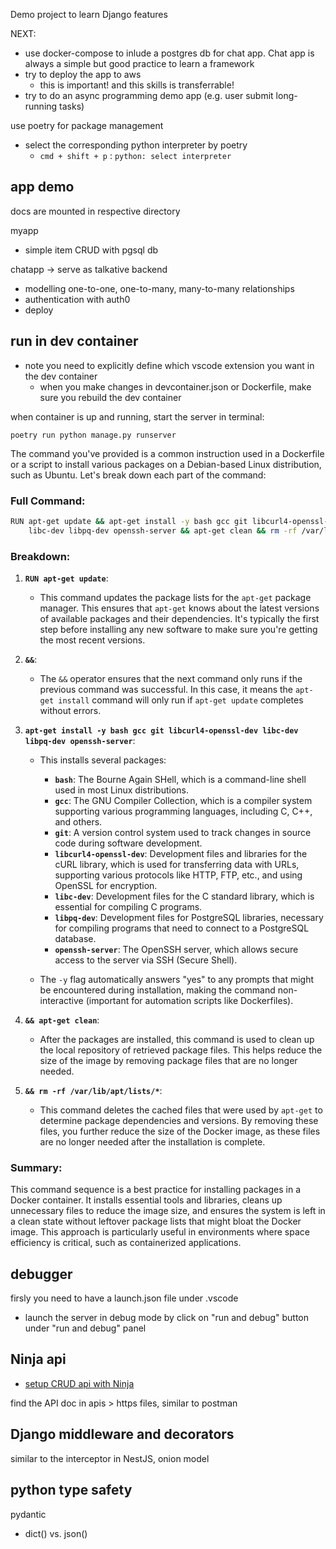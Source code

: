 
Demo project to learn Django features

NEXT:
+ use docker-compose to inlude a postgres db for chat app. Chat app is always a simple but good practice to learn a framework
+ try to deploy the app to aws
  + this is important! and this skills is transferrable!
+ try to do an async programming demo app (e.g. user submit long-running tasks)



use poetry for package management
+ select the corresponding python interpreter by poetry
  + `cmd + shift + p` : `python: select interpreter` 


## app demo 
docs are mounted in respective directory

myapp
+ simple item CRUD with pgsql db 

chatapp -> serve as talkative backend
+ modelling one-to-one, one-to-many, many-to-many relationships
+ authentication with auth0
+ deploy


## run in dev container

+ note you need to explicitly define which vscode extension you want in the dev container
  + when you make changes in devcontainer.json or Dockerfile, make sure you rebuild the dev container 

when container is up and running, start the server in terminal:
```shell
poetry run python manage.py runserver
```



The command you've provided is a common instruction used in a Dockerfile or a script to install various packages on a Debian-based Linux distribution, such as Ubuntu. Let's break down each part of the command:

### Full Command:
```bash
RUN apt-get update && apt-get install -y bash gcc git libcurl4-openssl-dev \
    libc-dev libpq-dev openssh-server && apt-get clean && rm -rf /var/lib/apt/lists/*
```

### Breakdown:

1. **`RUN apt-get update`**:
   - This command updates the package lists for the `apt-get` package manager. This ensures that `apt-get` knows about the latest versions of available packages and their dependencies. It's typically the first step before installing any new software to make sure you're getting the most recent versions.

2. **`&&`**:
   - The `&&` operator ensures that the next command only runs if the previous command was successful. In this case, it means the `apt-get install` command will only run if `apt-get update` completes without errors.

3. **`apt-get install -y bash gcc git libcurl4-openssl-dev libc-dev libpq-dev openssh-server`**:
   - This installs several packages:
     - **`bash`**: The Bourne Again SHell, which is a command-line shell used in most Linux distributions.
     - **`gcc`**: The GNU Compiler Collection, which is a compiler system supporting various programming languages, including C, C++, and others.
     - **`git`**: A version control system used to track changes in source code during software development.
     - **`libcurl4-openssl-dev`**: Development files and libraries for the cURL library, which is used for transferring data with URLs, supporting various protocols like HTTP, FTP, etc., and using OpenSSL for encryption.
     - **`libc-dev`**: Development files for the C standard library, which is essential for compiling C programs.
     - **`libpq-dev`**: Development files for PostgreSQL libraries, necessary for compiling programs that need to connect to a PostgreSQL database.
     - **`openssh-server`**: The OpenSSH server, which allows secure access to the server via SSH (Secure Shell).

   - The `-y` flag automatically answers "yes" to any prompts that might be encountered during installation, making the command non-interactive (important for automation scripts like Dockerfiles).

4. **`&& apt-get clean`**:
   - After the packages are installed, this command is used to clean up the local repository of retrieved package files. This helps reduce the size of the image by removing package files that are no longer needed.

5. **`&& rm -rf /var/lib/apt/lists/*`**:
   - This command deletes the cached files that were used by `apt-get` to determine package dependencies and versions. By removing these files, you further reduce the size of the Docker image, as these files are no longer needed after the installation is complete.

### Summary:
This command sequence is a best practice for installing packages in a Docker container. It installs essential tools and libraries, cleans up unnecessary files to reduce the image size, and ensures the system is left in a clean state without leftover package lists that might bloat the Docker image. This approach is particularly useful in environments where space efficiency is critical, such as containerized applications.





## debugger

firsly you need to have a launch.json file under .vscode
+ launch the server in debug mode by click on "run and debug" button under "run and debug" panel


## Ninja api
+ [setup CRUD api with Ninja](./docs/ninja_api.md)

find the API doc in apis > https files, similar to postman 



## Django middleware and decorators

similar to the interceptor in NestJS, onion model

## python type safety
pydantic
+ dict() vs. json()